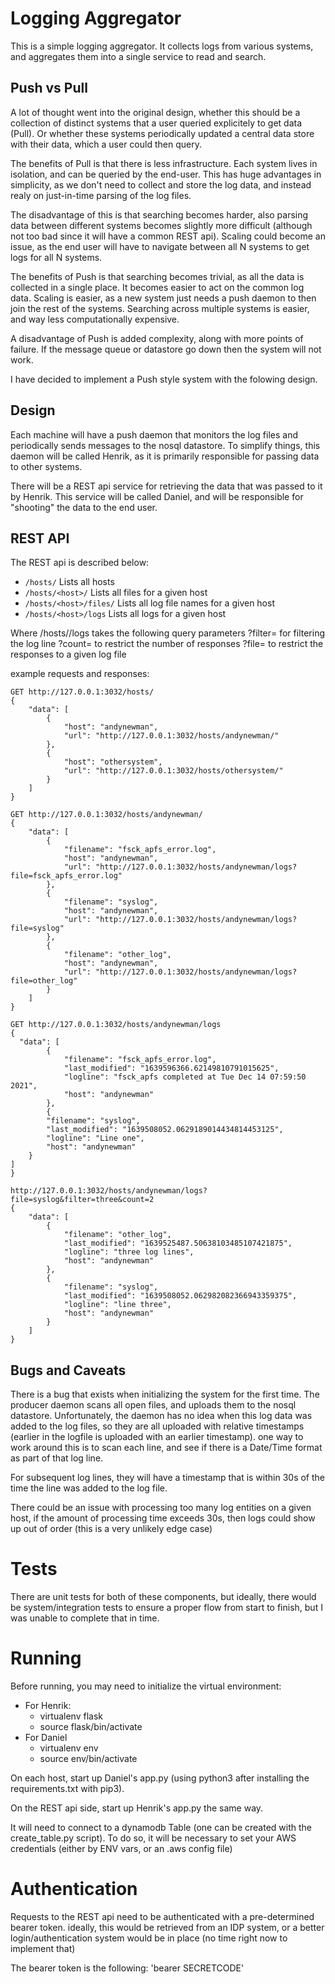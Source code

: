 # Logging Aggregator

This is a simple logging aggregator. It collects logs from various systems, and aggregates them into a single service to read and search.

## Push vs Pull
A lot of thought went into the original design, whether this should be a collection of distinct systems that a user queried explicitely to get data (Pull). Or whether these systems periodically updated a central data store with their data, which a user could then query.

The benefits of Pull is that there is less infrastructure. Each system lives in isolation, and can be queried by the end-user. This has huge advantages in simplicity, as we don't need to collect and store the log data, and instead realy on just-in-time parsing of the log files.

The disadvantage of this is that searching becomes harder, also parsing data between different systems becomes slightly more difficult (although not too bad since it will have a common REST api).  Scaling could become an issue, as the end user will have to navigate between all N systems to get logs for all N systems.

The benefits of Push is that searching becomes trivial, as all the data is collected in a single place. It becomes easier to act on the common log data. Scaling is easier, as a new system just needs a push daemon to then join the rest of the systems. Searching across multiple systems is easier, and way less computationally expensive.

A disadvantage of Push is added complexity, along with more points of failure. If the message queue or datastore go down then the system will not work.


I have decided to implement a Push style system with the folowing design.

## Design

Each machine will have a push daemon that monitors the log files and periodically sends messages to the nosql datastore. To simplify things, this daemon will be called Henrik, as it is primarily responsible for passing data to other systems.

There will be a REST api service for retrieving the data that was passed to it by Henrik. This service will be called Daniel, and will be responsible for "shooting" the data to the end user.



## REST API

The REST api is described below:

*  `/hosts/`  Lists all hosts
*  `/hosts/<host>/` Lists all files for a given host
*  `/hosts/<host>/files/` Lists all log file names for a given host
*  `/hosts/<host>/logs` Lists all logs for a given host

Where /hosts/<hosts>/logs takes the following query parameters
?filter=<filter> for filtering the log line
?count=<count> to restrict the number of responses
?file=<file> to restrict the responses to a given log file


example requests and responses:
```
GET http://127.0.0.1:3032/hosts/
{
    "data": [
        {
            "host": "andynewman",
            "url": "http://127.0.0.1:3032/hosts/andynewman/"
        },
        {
            "host": "othersystem",
            "url": "http://127.0.0.1:3032/hosts/othersystem/"
        }
    ]
}
```

```
GET http://127.0.0.1:3032/hosts/andynewman/
{
    "data": [
        {
            "filename": "fsck_apfs_error.log",
            "host": "andynewman",
            "url": "http://127.0.0.1:3032/hosts/andynewman/logs?file=fsck_apfs_error.log"
        },
        {
            "filename": "syslog",
            "host": "andynewman",
            "url": "http://127.0.0.1:3032/hosts/andynewman/logs?file=syslog"
        },
        {
            "filename": "other_log",
            "host": "andynewman",
            "url": "http://127.0.0.1:3032/hosts/andynewman/logs?file=other_log"
        }
    ]
}
```

```
GET http://127.0.0.1:3032/hosts/andynewman/logs
{
  "data": [
        {
            "filename": "fsck_apfs_error.log",
            "last_modified": "1639596366.62149810791015625",
            "logline": "fsck_apfs completed at Tue Dec 14 07:59:50 2021",
            "host": "andynewman"
        },
        {
        "filename": "syslog",
        "last_modified": "1639508052.0629189014434814453125",
        "logline": "Line one",
        "host": "andynewman"
    }
]
}
```

```
http://127.0.0.1:3032/hosts/andynewman/logs?file=syslog&filter=three&count=2
{
    "data": [
        {
            "filename": "other_log",
            "last_modified": "1639525487.50638103485107421875",
            "logline": "three log lines",
            "host": "andynewman"
        },
        {
            "filename": "syslog",
            "last_modified": "1639508052.062982082366943359375",
            "logline": "line three",
            "host": "andynewman"
        }
    ]
}
```


## Bugs and Caveats
There is a bug that exists when initializing the system for the first time. The producer daemon scans all open files, and uploads them to the nosql datastore. Unfortunately, the daemon has no idea when this log data was added to the log files, so they are all uploaded with relative timestamps (earlier in the logfile is uploaded with an earlier timestamp).  one way to work around this is to scan each line, and see if there is a Date/Time format as part of that log line.

For subsequent log lines, they will have a timestamp that is within 30s of the time the line was added to the log file.

There could be an issue with processing too many log entities on a given host, if the amount of processing time exceeds 30s, then logs could show up out of order (this is a very unlikely edge case)



# Tests
There are unit tests for both of these components, but ideally, there would be system/integration tests to ensure a proper flow from start to finish, but I was unable to complete that in time.

# Running

Before running, you may need to initialize the virtual environment:
* For Henrik:
    *  virtualenv flask
    *  source flask/bin/activate
* For Daniel
    *   virtualenv env
    *   source env/bin/activate

On each  host, start up Daniel's app.py (using python3 after installing the requirements.txt with pip3).

On the REST api side, start up Henrik's app.py the same way.

It will need to connect to a dynamodb Table (one can be created with the create_table.py script). To do so, it will be necessary to set your AWS credentials (either by ENV vars, or an .aws config file)


# Authentication
Requests to the REST api need to be authenticated with a pre-determined bearer token.
ideally, this would be retrieved from an IDP system, or a better login/authentication system would be in place (no time right now to implement that)

The bearer token is the following:
'bearer SECRETCODE'
